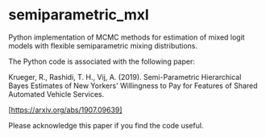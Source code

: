 # semiparametric_mxl
Python implementation of MCMC methods for estimation of mixed logit models with flexible semiparametric mixing distributions.

The Python code is associated with the following paper:

Krueger, R., Rashidi, T. H., Vij, A. (2019). Semi-Parametric Hierarchical Bayes Estimates of New Yorkers' Willingness to Pay for Features of Shared Automated Vehicle Services.

[https://arxiv.org/abs/1907.09639]

Please acknowledge this paper if you find the code useful.
